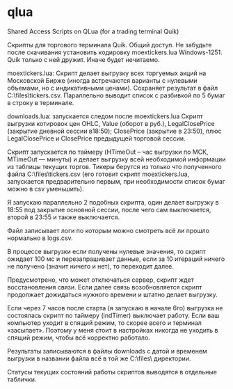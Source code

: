# qlua
Shared Access Scripts on QLua (for a trading terminal Quik)

Скрипты для торгового терминала Quik. Общий доступ.
Не забудьте после скачивания установить кодировку
moextickers.lua Windows-1251. Quik только с ней дружит.
Иначе будет нечитаемо.

moextickers.lua:
Скрипт делает выгрузку всех торгуемых акций на Московской Бирже (иногда встречаются варианты с нулевыми объемами, но с индикативными ценами). 
Сохраняет результат в файл C:\\files\\tickers.csv.
Параллельно выводит список с разбивкой по 5 бумаг в строку в терминале.

downloads.lua: запускается следом после moextickers.lua
Скрипт выгрузки котировок цен OHLC, Value (оборот в руб.), LegalClosePrice (закрытие дневной сессии в18:50); ClosePrice (закрытие в 23:50), 
плюс LegalClosePrice и ClosePrice предыдущей торговой сессии.

Cкрипт запускается по таймеру (HTimeOut – час выгрузки по МСК, MTimeOut — минуты) и делает выгрузку всей необходимой информации из таблицы текущих торгов. 
Тикеры берутся из только что полученного файла C:\files\tickers.csv (его готовит скрипт moextickers.lua, запускается предварительно первым, при необходимости список бумаг можно в csv уменьшить). 

Я запускаю параллельно 2 подобных скрипта, один делает выгрузку в 18:55 под закрытие основной сессии, 
после чего сам выключается, второй в 23:55 и также выключается.

Файл записывает логи по которым можно смотреть всё ли прошло нормально в logs.csv.

В процессе выгрузки если получены нулевые значения, то скрипт ожидает 100 мс и перезапрашивает данные, если за 10 итераций ничего не получено (значит ничего и нет), то переходит далее. 

Предусмотрено, что может отключаться сервер, скрипт ждет восстановления связи. 
Если далее связь возобновляется скрипт продолжает дожидаться нужного времени и штатно делает выгрузку. 

Если через 7 часов после старта (я запускаю в начале 6го) выгрузка не состоялась скрипт по таймеру (indTimer) выключает работу. Если ваш компьютер уходит в спящий режим, то скорее всего и терминал «засыпает». Поэтому у меня стоит в настройках никогда не уходить в спящий режим, чтобы всё корректно работало.

Результаты записываются в файлы downloads с датой и временем выгрузки в названии файла всё в той же C:\files\ директории.

Статусы текущих состояний работы скриптов выводятся в отдельные таблички.

